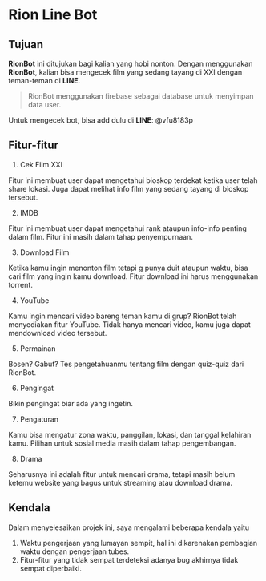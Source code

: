 Rion Line Bot
=============

## Tujuan
**RionBot** ini ditujukan bagi kalian yang hobi nonton. Dengan menggunakan **RionBot**, kalian bisa mengecek film yang sedang tayang di XXI dengan teman-teman di **LINE**.
> RionBot menggunakan firebase sebagai database untuk menyimpan data user.

Untuk mengecek bot, bisa add dulu di **LINE**: @vfu8183p

## Fitur-fitur
1. Cek Film XXI

Fitur ini membuat user dapat mengetahui bioskop terdekat ketika user telah share lokasi.
Juga dapat melihat info film yang sedang tayang di bioskop tersebut.

2. IMDB

Fitur ini membuat user dapat mengetahui rank ataupun info-info penting dalam film.
Fitur ini masih dalam tahap penyempurnaan.

3. Download Film

Ketika kamu ingin menonton film tetapi g punya duit ataupun waktu, bisa cari film yang ingin kamu download.
Fitur download ini harus menggunakan torrent.

4. YouTube

Kamu ingin mencari video bareng teman kamu di grup? RionBot telah menyediakan fitur YouTube.
Tidak hanya mencari video, kamu juga dapat mendownload video tersebut.

5. Permainan

Bosen? Gabut? Tes pengetahuanmu tentang film dengan quiz-quiz dari RionBot.

6. Pengingat

Bikin pengingat biar ada yang ingetin.

7. Pengaturan

Kamu bisa mengatur zona waktu, panggilan, lokasi, dan tanggal kelahiran kamu.
Pilihan untuk sosial media masih dalam tahap pengembangan.

8. Drama

Seharusnya ini adalah fitur untuk mencari drama, tetapi masih belum ketemu website yang bagus untuk streaming atau download drama.

## Kendala
Dalam menyelesaikan projek ini, saya mengalami beberapa kendala yaitu
1. Waktu pengerjaan yang lumayan sempit, hal ini dikarenakan pembagian waktu dengan pengerjaan tubes.
2. Fitur-fitur yang tidak sempat terdeteksi adanya bug akhirnya tidak sempat diperbaiki.
